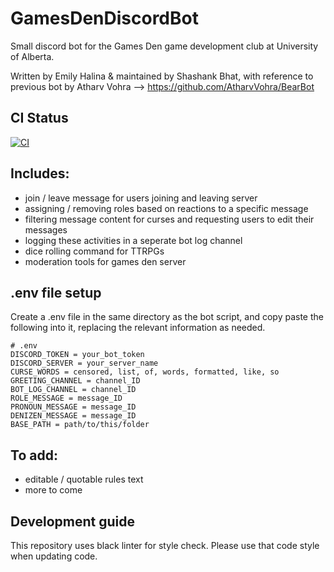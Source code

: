 # GamesDenDiscordBot
Small discord bot for the Games Den game development club at University of Alberta.

Written by Emily Halina & maintained by Shashank Bhat, with reference to previous bot by Atharv Vohra --> https://github.com/AtharvVohra/BearBot

## CI Status

[![CI](https://github.com/emily-halina/GamesDenDiscordBot/actions/workflows/ci.yml/badge.svg)](https://github.com/emily-halina/GamesDenDiscordBot/actions/workflows/ci.yml)

## Includes:
- join / leave message for users joining and leaving server
- assigning / removing roles based on reactions to a specific message
- filtering message content for curses and requesting users to edit their messages
- logging these activities in a seperate bot log channel
- dice rolling command for TTRPGs
- moderation tools for games den server


## .env file setup
Create a .env file in the same directory as the bot script, and copy paste the following into it, replacing the relevant information as needed.

```
# .env
DISCORD_TOKEN = your_bot_token
DISCORD_SERVER = your_server_name
CURSE_WORDS = censored, list, of, words, formatted, like, so
GREETING_CHANNEL = channel_ID
BOT_LOG_CHANNEL = channel_ID
ROLE_MESSAGE = message_ID
PRONOUN_MESSAGE = message_ID
DENIZEN_MESSAGE = message_ID
BASE_PATH = path/to/this/folder
```

## To add:
- editable / quotable rules text
- more to come


## Development guide

This repository uses black linter for style check. Please use that code style when updating code.
